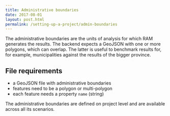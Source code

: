 ```yaml
---
title: Administrative boundaries
date: 2017-08-01
layout: post.html
permalink: /setting-up-a-project/admin-boundaries
---
```


The administrative boundaries are the units of analysis for which RAM generates the results. The backend expects a GeoJSON with one or more polygons, which can overlap. The latter is useful to benchmark results for, for example, municipalities against the results of the bigger province.

## File requirements

* a GeoJSON file with administrative boundaries
* features need to be a polygon or multi-polygon
* each feature needs a property `name` (string)

The administrative boundaries are defined on project level and are available across all its scenarios.